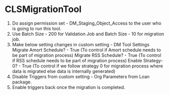 # CLSMigrationTool

1. Do assign permission set - DM_Staging_Object_Access to the user who is going to run this tool.
2. Use Batch Size - 200 for Validation Job and Batch Size - 10 for migration job.
3. Make below setting changes in custom setting - DM Tool Settings
    Migrate Amort Schedule? - True (To control if Amort schedule needs to be part of migration process)
    Migrate RSS Schedule? - True  (To control if RSS schedule needs to be part of migration process)
    Enable Strategy-0? - True (To control if we follow strategy 0 for migration process where data is migrated else data is internally                                    generated)
4. Disable Triggers from custom setting - Org Parameters from Loan package.
5. Enable triggers back once the migration is completed.
